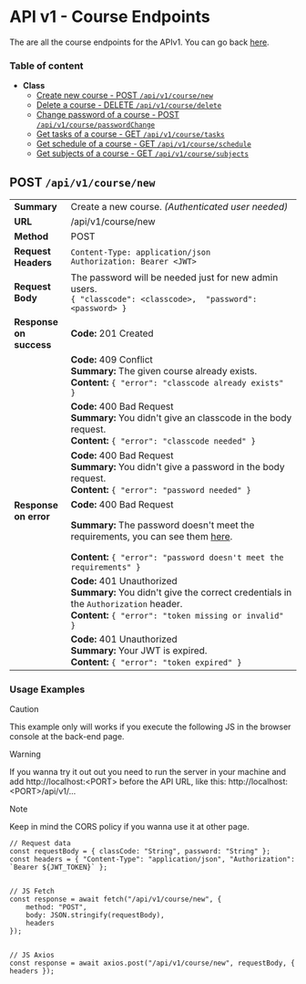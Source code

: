 # API v1 - Course Endpoints

The are all the course endpoints for the APIv1. You can go back [here](./README.md).

### Table of content

- **Class**
  - [Create new course - POST `/api/v1/course/new`](#post-apiv1coursenew)
  - [Delete a course - DELETE `/api/v1/course/delete`]()
  - [Change password of a course - POST `/api/v1/course/passwordChange`]()
  - [Get tasks of a course - GET `/api/v1/course/tasks`]()
  - [Get schedule of a course - GET `/api/v1/course/schedule`]()
  - [Get subjects of a course - GET `/api/v1/course/subjects`]()



## POST `/api/v1/course/new`

<table><thead></thead>

  <tr>
    <td><b> Summary </b></td>
    <td> Create a new course. <i>(Authenticated user needed)</i></td>
  </tr>

  <tr>
    <td><b> URL </b></td>
    <td> /api/v1/course/new </td>
  </tr>

  <tr>
    <td><b> Method </b></td>
    <td> POST </td>
  </tr>

  <tr>
    <td><b> Request <br> Headers </b></td>
    <td>
      <code>Content-Type: application/json</code> <br>
      <code>Authorization: Bearer &lt;JWT&gt;</code>
    </td>
  </tr>

  <tr>
    <td><b> Request <br> Body </b></td>
    <td>
      The password will be needed just for new admin users. <br>
      <code>{ "classcode": &lt;classcode&gt;,  "password": &lt;password&gt; }</code>
    </td>
  </tr>

  <tr>
    <td><b> Response <br> on success </b></td>
    <td>
      <b>Code:</b> 201 Created <br>
    </td>
  </tr>

  <tr>
    <td rowspan="6"><b> Response <br> on error </b></td>
    <td>
      <b>Code:</b> 409 Conflict <br>
      <b>Summary:</b> The given course already exists. <br>
      <b>Content:</b> <code>{ "error": "classcode already exists" }</code>
    </td>
  </tr>

  <tr><td>
      <b>Code:</b> 400 Bad Request <br>
      <b>Summary:</b> You didn't give an classcode in the body request. <br>
      <b>Content:</b> <code>{ "error": "classcode needed" }</code>
  </td></tr>

  <tr><td>
      <b>Code:</b> 400 Bad Request <br>
      <b>Summary:</b> You didn't give a password in the body request. <br>
      <b>Content:</b> <code>{ "error": "password needed" }</code>
  </td></tr>

  <tr><td>
      <b>Code:</b> 400 Bad Request
      <span>

  **Summary:** The password doesn't meet the requirements, you can see them [here](../Password%20requeriments.md).

  </span>
      <b>Content:</b> <code>{ "error": "password doesn't meet the requirements" }</code>
  </td></tr>

  <tr>
    <td>
      <b>Code:</b> 401 Unauthorized <br>
      <b>Summary:</b> You didn't give the correct credentials in the <code>Authorization</code> header. <br>
      <b>Content:</b> <code>{ "error": "token missing or invalid" }</code>
    </td>
  </tr>

  <tr>
    <td>
      <b>Code:</b> 401 Unauthorized <br>
      <b>Summary:</b> Your JWT is expired. <br>
      <b>Content:</b> <code>{ "error": "token expired" }</code>
    </td>
  </tr>

</table>

### Usage Examples

> [!CAUTION]
> This example only will works if you execute the following JS in the browser console at the back-end page.

> [!WARNING]
> If you wanna try it out out you need to run the server in your machine and add http://localhost:\<PORT\> before the API URL, like this: http://localhost:\<PORT\>/api/v1/... 

> [!NOTE]  
> Keep in mind the CORS policy if you wanna use it at other page.

```JS
// Request data
const requestBody = { classCode: "String", password: "String" };
const headers = { "Content-Type": "application/json", "Authorization": `Bearer ${JWT_TOKEN}` };


// JS Fetch
const response = await fetch("/api/v1/course/new", {
    method: "POST",
    body: JSON.stringify(requestBody),
    headers
});


// JS Axios
const response = await axios.post("/api/v1/course/new", requestBody, { headers });
```